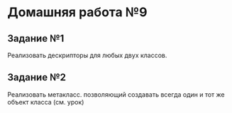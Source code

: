 # Домашняя работа №9 #

## Задание №1 ##

Реализовать дескрипторы для любых двух классов.

## Задание №2 ##

Реализовать метакласс. позволяющий создавать всегда один и тот же объект класса (см. урок)

